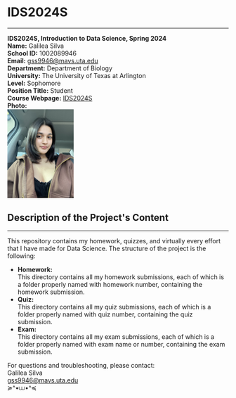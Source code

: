 #  IDS2024S
---
**IDS2024S, Introduction to Data Science, Spring 2024**  
**Name:** Galilea Silva  
**School ID:** 1002089946  
**Email:** gss9946@mavs.uta.edu  
**Department:** Department of Biology  
**University:** The University of Texas at Arlington  
**Level:** Sophomore  
**Position Title:** Student  
**Course Webpage:** [IDS2024S](www.cdslab.org/IDS2024S)  
**Photo:**  
<img src="IMG_2796.jpeg" width=30% height=30% title="A photo of me ໒꒰ྀིっ˕ -｡꒱ྀི১"/>
   
## **Description of the Project's Content**  
---

This repository contains my homework, quizzes, and virtually every effort that I have made for Data Science. The structure of the project is the following:  
- **Homework:**  
This directory contains all my homework submissions, each of which is a folder properly named with homework number, containing the homework submission.  
- **Quiz:**  
This directory contains all my quiz submissions, each of which is a folder properly named with quiz number, containing the quiz submission.  
- **Exam:**  
This directory contains all my exam submissions, each of which is a folder properly named with exam name or number, containing the exam submission.  

For questions and troubleshooting, please contact:  
Galilea Silva  
gss9946@mavs.uta.edu  
≽^•⩊•^≼
